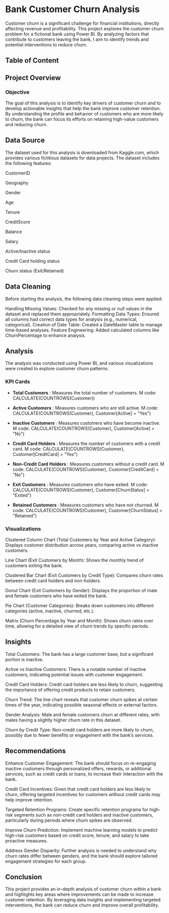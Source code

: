 # Bank Customer Churn Analysis

Customer churn is a significant challenge for financial institutions, directly affecting revenue and profitability. This project explores the customer churn problem for a fictional bank using Power BI. By analyzing factors that contribute to customers leaving the bank, I aim to identify trends and potential interventions to reduce churn.

## Table of Content

## Project Overview

### Objective

The goal of this analysis is to identify key drivers of customer churn and to develop actionable insights that help the bank improve customer retention. By understanding the profile and behavior of customers who are more likely to churn, the bank can focus its efforts on retaining high-value customers and reducing churn.

## Data Source

The dataset used for this analysis is downloaded from Kaggle.com, which provides various fictitious datasets for data projects. The dataset includes the following features:

CustomerID

Geography

Gender

Age

Tenure

CreditScore

Balance

Salary

Active/Inactive status

Credit Card holding status

Churn status (Exit/Retained)

## Data Cleaning

Before starting the analysis, the following data cleaning steps were applied:

Handling Missing Values: Checked for any missing or null values in the dataset and replaced them appropriately.
Formatting Data Types: Ensured all columns had correct data types for analysis (e.g., numerical, categorical).
Creation of Date Table: Created a DateMaster table to manage time-based analyses.
Feature Engineering: Added calculated columns like ChurnPercentage to enhance analysis.

## Analysis

The analysis was conducted using Power BI, and various visualizations were created to explore customer churn patterns.

### KPI Cards

- **Total Customers** : Measures the total number of customers.
M code: CALCULATE(COUNTROWS(Customer))

- **Active Customers** : Measures customers who are still active.
M code: CALCULATE(COUNTROWS(Customer), Customer[Active] = "Yes")

- **Inactive Customers** : Measures customers who have become inactive.
M code: CALCULATE(COUNTROWS(Customer), Customer[Active] = "No")

- **Credit Card Holders** : Measures the number of customers with a credit card.
M code: CALCULATE(COUNTROWS(Customer), Customer[CreditCard] = "Yes")

- **Non-Credit Card Holders** : Measures customers without a credit card.
M code: CALCULATE(COUNTROWS(Customer), Customer[CreditCard] = "No")

- **Exit Customers** : Measures customers who have exited.
M code: CALCULATE(COUNTROWS(Customer), Customer[ChurnStatus] = "Exited")

- **Retained Customers** : Measures customers who have not churned.
M code: CALCULATE(COUNTROWS(Customer), Customer[ChurnStatus] = "Retained")

### Visualizations

Clustered Column Chart (Total Customers by Year and Active Category): Displays customer distribution across years, comparing active vs inactive customers.

Line Chart (Exit Customers by Month): Shows the monthly trend of customers exiting the bank.

Clustered Bar Chart (Exit Customers by Credit Type): Compares churn rates between credit card holders and non-holders.

Donut Chart (Exit Customers by Gender): Displays the proportion of male and female customers who have exited the bank.

Pie Chart (Customer Categories): Breaks down customers into different categories (active, inactive, churned, etc.).

Matrix (Churn Percentage by Year and Month): Shows churn rates over time, allowing for a detailed view of churn trends by specific periods.

## Insights

Total Customers: The bank has a large customer base, but a significant portion is inactive.

Active vs Inactive Customers: There is a notable number of inactive customers, indicating potential issues with customer engagement.

Credit Card Holders: Credit card holders are less likely to churn, suggesting the importance of offering credit products to retain customers.

Churn Trend: The line chart reveals that customer churn spikes at certain times of the year, indicating possible seasonal effects or external factors.

Gender Analysis: Male and female customers churn at different rates, with males having a slightly higher churn rate in this dataset.

Churn by Credit Type: Non-credit card holders are more likely to churn, possibly due to fewer benefits or engagement with the bank’s services.

## Recommendations

Enhance Customer Engagement: The bank should focus on re-engaging inactive customers through personalized offers, rewards, or additional services, such as credit cards or loans, to increase their interaction with the bank.

Credit Card Incentives: Given that credit card holders are less likely to churn, offering targeted incentives for customers without credit cards may help improve retention.

Targeted Retention Programs: Create specific retention programs for high-risk segments such as non-credit card holders and inactive customers, particularly during periods where churn spikes are observed.

Improve Churn Prediction: Implement machine learning models to predict high-risk customers based on credit score, tenure, and salary to take proactive measures.

Address Gender Disparity: Further analysis is needed to understand why churn rates differ between genders, and the bank should explore tailored engagement strategies for each group.

## Conclusion

This project provides an in-depth analysis of customer churn within a bank and highlights key areas where improvements can be made to increase customer retention. By leveraging data insights and implementing targeted interventions, the bank can reduce churn and improve overall profitability.
